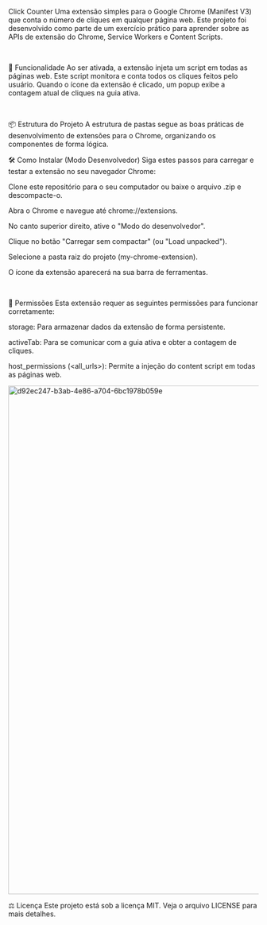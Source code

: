 
Click Counter
Uma extensão simples para o Google Chrome (Manifest V3) que conta o número de cliques em qualquer página web. Este projeto foi desenvolvido como parte de um exercício prático para aprender sobre as APIs de extensão do Chrome, Service Workers e Content Scripts.

<br>

🚀 Funcionalidade
Ao ser ativada, a extensão injeta um script em todas as páginas web. Este script monitora e conta todos os cliques feitos pelo usuário. Quando o ícone da extensão é clicado, um popup exibe a contagem atual de cliques na guia ativa.

<br>

📦 Estrutura do Projeto
A estrutura de pastas segue as boas práticas de desenvolvimento de extensões para o Chrome, organizando os componentes de forma lógica.


🛠️ Como Instalar (Modo Desenvolvedor)
Siga estes passos para carregar e testar a extensão no seu navegador Chrome:

Clone este repositório para o seu computador ou baixe o arquivo .zip e descompacte-o.

Abra o Chrome e navegue até chrome://extensions.

No canto superior direito, ative o "Modo do desenvolvedor".

Clique no botão "Carregar sem compactar" (ou "Load unpacked").

Selecione a pasta raiz do projeto (my-chrome-extension).

O ícone da extensão aparecerá na sua barra de ferramentas.

<br>

📄 Permissões
Esta extensão requer as seguintes permissões para funcionar corretamente:

storage: Para armazenar dados da extensão de forma persistente.

activeTab: Para se comunicar com a guia ativa e obter a contagem de cliques.

host_permissions (<all_urls>): Permite a injeção do content script em todas as páginas web.


<img width="1024" height="1024" alt="d92ec247-b3ab-4e86-a704-6bc1978b059e" src="https://github.com/user-attachments/assets/0bd977d4-112e-4e59-8a13-0cf919f9bf58" />

<br>

⚖️ Licença
Este projeto está sob a licença MIT. Veja o arquivo LICENSE para mais detalhes.
